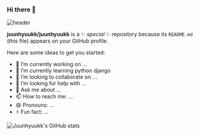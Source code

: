 ### Hi there 👋
![header](https://capsule-render.vercel.app/api?type=Rect&color=auto&height=300&section=header&text=👋Welcome👋-nl-Juunhyuukk's%20Github&fontSize=50&animation=fadeIn)

**juunhyuukk/juunhyuukk** is a ✨ _special_ ✨ repository because its `README.md` (this file) appears on your GitHub profile.

Here are some ideas to get you started:

- 🔭 I’m currently working on ...
- 🌱 I’m currently learning python django
- 👯 I’m looking to collaborate on ...
- 🤔 I’m looking for help with ...
- 💬 Ask me about ...
- 📫 How to reach me: ...
- 😄 Pronouns: ...
- ⚡ Fun fact: ...


![Juunhyuukk's GitHub stats](https://github-readme-stats.vercel.app/api?username=juunhyuukk&show_icons=true&theme=radical)
